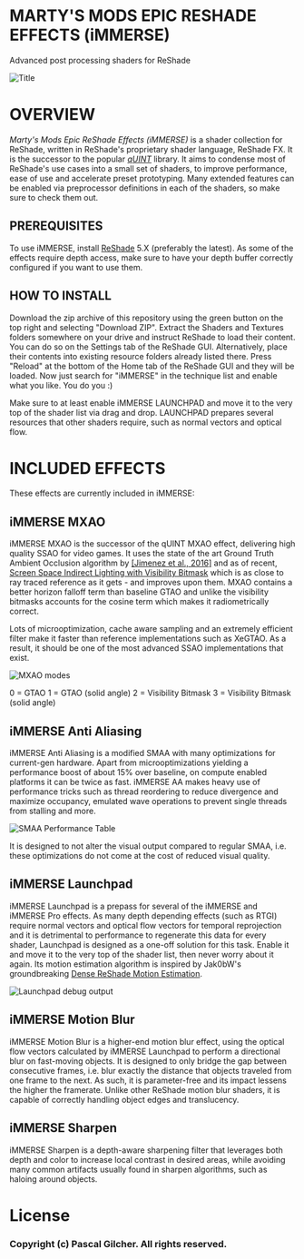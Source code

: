 
# MARTY'S MODS EPIC RESHADE EFFECTS (iMMERSE)

Advanced post processing shaders for ReShade

![Title](https://abload.de/img/mxao_titleimgomfqw.jpg)

# OVERVIEW

*Marty's Mods Epic ReShade Effects (iMMERSE)* is a shader collection for ReShade, written in ReShade's proprietary shader language, ReShade FX. It is the successor to the popular *[qUINT](https://github.com/martymcmodding/qUINT)* library. It aims to condense most of ReShade's use cases into a small set of shaders, to improve performance, ease of use and accelerate preset prototyping. Many extended features can be enabled via preprocessor definitions in each of the shaders, so make sure to check them out.

## PREREQUISITES

To use iMMERSE, install [ReShade](https://reshade.me) 5.X (preferably the latest). As some of the effects require depth access, make sure to have your depth buffer correctly configured if you want to use them.

## HOW TO INSTALL

Download the zip archive of this repository using the green button on the top right and selecting "Download ZIP". Extract the Shaders and Textures folders somewhere on your drive and instruct ReShade to load their content. You can do so on the Settings tab of the ReShade GUI. Alternatively, place their contents into existing resource folders already listed there. Press "Reload" at the bottom of the Home tab of the ReShade GUI and they will be loaded. Now just search for "iMMERSE" in the technique list and enable what you like. You do you :)

Make sure to at least enable iMMERSE LAUNCHPAD and move it to the very top of the shader list via drag and drop. LAUNCHPAD prepares several resources that other shaders require, such as normal vectors and optical flow.

# INCLUDED EFFECTS

These effects are currently included in iMMERSE:

## iMMERSE MXAO 

iMMERSE MXAO is the successor of the qUINT MXAO effect, delivering high quality SSAO for video games. It uses the state of the art Ground Truth Ambient Occlusion algorithm by [\[Jimenez et al., 2016\]](https://www.activision.com/cdn/research/Practical_Real_Time_Strategies_for_Accurate_Indirect_Occlusion_NEW%20VERSION_COLOR.pdf) and as of recent, [Screen Space Indirect Lighting with Visibility Bitmask](https://www.researchgate.net/publication/365320847_Screen_space_indirect_lighting_with_visibility_bitmask) which is as close to ray traced reference as it gets - and improves upon them. MXAO contains a better horizon falloff term than baseline GTAO and unlike the visibility bitmasks accounts for the cosine term which makes it radiometrically correct. 

Lots of microoptimization, cache aware sampling and an extremely efficient filter make it faster than reference implementations such as XeGTAO. As a result, it should be one of the most advanced SSAO implementations that exist.

![MXAO modes](https://abload.de/img/mxao_aotypepmcw1.jpg)

0 = GTAO
1 = GTAO (solid angle)
2 = Visibility Bitmask
3 = Visibility Bitmask (solid angle)

## iMMERSE Anti Aliasing

iMMERSE Anti Aliasing is a modified SMAA with many optimizations for current-gen hardware. Apart from microoptimizations yielding a performance boost of about 15% over baseline, on compute enabled platforms it can be twice as fast. iMMERSE AA makes heavy use of performance tricks such as thread reordering to reduce divergence and maximize occupancy, emulated wave operations to prevent single threads from stalling and more.

![SMAA Performance Table](https://abload.de/img/smaa4ocdu.png)

It is designed to not alter the visual output compared to regular SMAA, i.e. these optimizations do not come at the cost of reduced visual quality.

## iMMERSE Launchpad

iMMERSE Launchpad is a prepass for several of the iMMERSE and iMMERSE Pro effects. As many depth depending effects (such as RTGI) require normal vectors and optical flow vectors for temporal reprojection and it is detrimental to performance to regenerate this data for every shader, Launchpad is designed as a one-off solution for this task. Enable it and move it to the very top of the shader list, then never worry about it again. Its motion estimation algorithm is inspired by Jak0bW's groundbreaking [Dense ReShade Motion Estimation](https://github.com/JakobPCoder/ReshadeMotionEstimation).

![Launchpad debug output](https://abload.de/img/desktopscreenshot2023wqfdz.png)

## iMMERSE Motion Blur

iMMERSE Motion Blur is a higher-end motion blur effect, using the optical flow vectors calculated by iMMERSE Launchpad to perform a directional blur on fast-moving objects. It is designed to only bridge the gap between consecutive frames, i.e. blur exactly the distance that objects traveled from one frame to the next. As such, it is parameter-free and its impact lessens the higher the framerate. Unlike other ReShade motion blur shaders, it is capable of correctly handling object edges and translucency.

## iMMERSE Sharpen

iMMERSE Sharpen is a depth-aware sharpening filter that leverages both depth and color to increase local contrast in desired areas, while avoiding many common artifacts usually found in sharpen algorithms, such as haloing around objects.

# License
### Copyright (c) Pascal Gilcher. All rights reserved.











